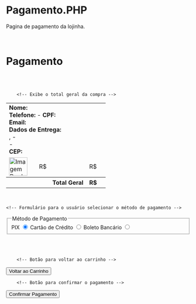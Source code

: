 # Pagamento.PHP
Pagina de pagamento da lojinha.

<?php
// Inclui o script de segurança que verifica se o usuário está autenticado //
include('segurancaum.php');

// Inclui o cabeçalho da página (HTML padrão, menus, etc.) //
include('cabecalho.php');

// Inclui o arquivo de conexão com o banco de dados //
include('conn.php');

// Verifica se existe uma sessão de carrinho ativa; caso não exista, redireciona para a página inicial //
session_start(); // Inicia a sessão para acessar as variáveis de sessão //
if(!isset($_SESSION['carrinho'])) {
    header('Location: index.php'); // Redireciona para a página inicial //
    exit(); // Encerra o script para evitar execução adicional //
}
//Pegar os dados do usuário//
// Busca os dados do usuário logado a partir do ID armazenado na sessão //
$sql = "SELECT * FROM tb_usuarios WHERE id_usuario = {$_SESSION['id_usuario']}";
$result = mysqli_query($link, $sql);
$usuario = mysqli_fetch_array($result); // Armazena os dados do usuário em um array //
?>
<!DOCTYPE html>
<html lang="PT-br">

<head>
    <meta charset="UTF-8">
    <meta name="viewport" content="width=device-width, initial-scale=1.0">
    <!-- Link para o arquivo de estilos CSS -->
    <link rel="stylesheet" href="estilo3.css">
    <title>Pagamento</title>
</head>

<body>
    <br>
    <h1>Pagamento</h1>
    <br><br>

  <table>
        <tr>
            <td colspan="5">
                <!-- Exibe os dados do usuário para conferência -->
                <b>Nome: </b><?= $usuario[1] ?><br>
                <b>Telefone: </b><?= $usuario[14] ?> - <b>CPF: </b><?= $usuario[3] ?><br>
                <b>Email: </b><?= $usuario[4] ?><br>
                <b>Dados de Entrega:</b><br>
                <?= $usuario[6] ?>, <?= $usuario[7] ?> - <?= $usuario[8] ?><br>
                <?= $usuario[9] ?> - <?= $usuario[10] ?><br>
                <b>CEP: </b><?= $usuario[5] ?><br>
            </td>
        </tr>

  <?php
        // Busca os produtos adicionados ao carrinho com seus detalhes e calcula o valor total //
        $sql = "SELECT id_carrinho, id_produto_carrinho, nome_produto, valor_produto,
            (valor_produto * quantidade_carrinho), imagem_produto, quantidade_carrinho
            FROM tb_carrinhos
            JOIN tb_produtos ON tb_carrinhos.id_produto_carrinho = tb_produtos.id_produto
            WHERE numero_carrinho = '{$_SESSION['carrinho']}'";
        $result = mysqli_query($link, $sql);

        // Fecha a conexão com o banco de dados (após a consulta) //
        mysqli_close($link);

        $total = 0; // Variável para somar o valor total da compra //

        // Loop que exibe cada produto do carrinho //
        while ($tbl = mysqli_fetch_array($result)) {
        ?>
  <tr>
                <td><img src="imagens/<?= $tbl[5] ?>" alt="Imagem Produto" height="50"></td>
                <td><?= $tbl[2] ?></td> <!-- Nome do produto -->
                <td>R$ <?= number_format($tbl[3], 2, ",", ".") ?> </td> <!-- Preço unitário -->
                <td><?= $tbl[6] ?></td> <!-- Quantidade -->
                <td>R$ <?= number_format($tbl[4], 2, ",", ".") ?> </td> <!-- Subtotal -->
            </tr>
        <?php
            $total += $tbl[4]; // Soma o subtotal ao total geral //
        }
        ?>

        <!-- Exibe o total geral da compra -->
  <tr>
            <th></th>
            <th></th>
            <th></th>
            <th>Total Geral</th>
            <th>R$ <?= number_format($total, 2, ",", ".") ?> </th>
            <th></th>
        </tr>
    </table>

  <br>

    <!-- Formulário para o usuário selecionar o método de pagamento -->
  <form action="obrigado.php" method="post">
        <fieldset>
            <legend>Método de Pagamento</legend>
            <label for="pix">PIX</label>
            <input type="radio" name="pagamento" id="pix" value="2" checked>
            <label for="cartao">Cartão de Crédito</label>
            <input type="radio" name="pagamento" id="cartao" value="3">
            <label for="boleto">Boleto Bancário</label>
            <input type="radio" name="pagamento" id="boleto" value="4">
        </fieldset>

  <br><br>

        <!-- Botão para voltar ao carrinho -->
  <a href="carrinho.php"><button type="button">Voltar ao Carrinho</button></a>

        <!-- Botão para confirmar o pagamento -->
  <input type="submit" value="Confirmar Pagamento">
    </form>
</body>

</html>
